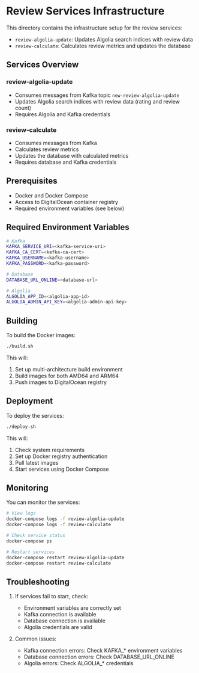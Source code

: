 # Review Services Infrastructure

This directory contains the infrastructure setup for the review services:

- `review-algolia-update`: Updates Algolia search indices with review data
- `review-calculate`: Calculates review metrics and updates the database

## Services Overview

### review-algolia-update

- Consumes messages from Kafka topic `new-review-algolia-update`
- Updates Algolia search indices with review data (rating and review count)
- Requires Algolia and Kafka credentials

### review-calculate

- Consumes messages from Kafka
- Calculates review metrics
- Updates the database with calculated metrics
- Requires database and Kafka credentials

## Prerequisites

- Docker and Docker Compose
- Access to DigitalOcean container registry
- Required environment variables (see below)

## Required Environment Variables

```bash
# Kafka
KAFKA_SERVICE_URI=<kafka-service-uri>
KAFKA_CA_CERT=<kafka-ca-cert>
KAFKA_USERNAME=<kafka-username>
KAFKA_PASSWORD=<kafka-password>

# Database
DATABASE_URL_ONLINE=<database-url>

# Algolia
ALGOLIA_APP_ID=<algolia-app-id>
ALGOLIA_ADMIN_API_KEY=<algolia-admin-api-key>
```

## Building

To build the Docker images:

```bash
./build.sh
```

This will:

1. Set up multi-architecture build environment
2. Build images for both AMD64 and ARM64
3. Push images to DigitalOcean registry

## Deployment

To deploy the services:

```bash
./deploy.sh
```

This will:

1. Check system requirements
2. Set up Docker registry authentication
3. Pull latest images
4. Start services using Docker Compose

## Monitoring

You can monitor the services:

```bash
# View logs
docker-compose logs -f review-algolia-update
docker-compose logs -f review-calculate

# Check service status
docker-compose ps

# Restart services
docker-compose restart review-algolia-update
docker-compose restart review-calculate
```

## Troubleshooting

1. If services fail to start, check:

   - Environment variables are correctly set
   - Kafka connection is available
   - Database connection is available
   - Algolia credentials are valid

2. Common issues:
   - Kafka connection errors: Check KAFKA\_\* environment variables
   - Database connection errors: Check DATABASE_URL_ONLINE
   - Algolia errors: Check ALGOLIA\_\* credentials
